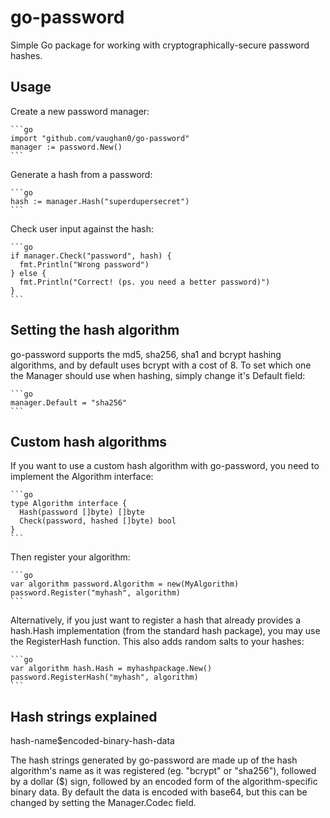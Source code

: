go-password
===========

Simple Go package for working with cryptographically-secure password hashes.

Usage
-----

Create a new password manager:

    ```go
    import "github.com/vaughan0/go-password"
    manager := password.New()
    ```

Generate a hash from a password:

    ```go
    hash := manager.Hash("superdupersecret")
    ```

Check user input against the hash:

    ```go
    if manager.Check("password", hash) {
      fmt.Println("Wrong password")
    } else {
      fmt.Println("Correct! (ps. you need a better password)")
    }
    ```

Setting the hash algorithm
--------------------------

go-password supports the md5, sha256, sha1 and bcrypt hashing algorithms, and
by default uses bcrypt with a cost of 8.  To set which one the Manager should
use when hashing, simply change it's Default field:

    ```go
    manager.Default = "sha256"
    ```

Custom hash algorithms
----------------------

If you want to use a custom hash algorithm with go-password, you need to
implement the Algorithm interface:

    ```go
    type Algorithm interface {
      Hash(password []byte) []byte
      Check(password, hashed []byte) bool
    }
    ```

Then register your algorithm:

    ```go
    var algorithm password.Algorithm = new(MyAlgorithm)
    password.Register("myhash", algorithm)
    ```

Alternatively, if you just want to register a hash that already provides a
hash.Hash implementation (from the standard hash package), you may use the
RegisterHash function. This also adds random salts to your hashes:

    ```go
    var algorithm hash.Hash = myhashpackage.New()
    password.RegisterHash("myhash", algorithm)
    ```

Hash strings explained
----------------------

hash-name$encoded-binary-hash-data

The hash strings generated by go-password are made up of the hash algorithm's
name as it was registered (eg. "bcrypt" or "sha256"), followed by a dollar ($)
sign, followed by an encoded form of the algorithm-specific binary data. By
default the data is encoded with base64, but this can be changed by setting the
Manager.Codec field.
